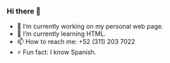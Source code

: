 ### Hi there 👋

<!--
**lalosp/lalosp** is a ✨ _special_ ✨ repository because its `README.md` (this file) appears on your GitHub profile.

Here are some ideas to get you started:

- 🔭 I’m currently working on ...
- 🌱 I’m currently learning ...
- 👯 I’m looking to collaborate on ...
- 🤔 I’m looking for help with ...
- 💬 Ask me about ...
- 📫 How to reach me: ...
- 😄 Pronouns: ...
- ⚡ Fun fact: ...
-->

- 🔭 I’m currently working on my personal web page.
- 🌱 I’m currently learning HTML.
- 📫 How to reach me: +52 (311) 203 7022
- ⚡ Fun fact: I know Spanish.
